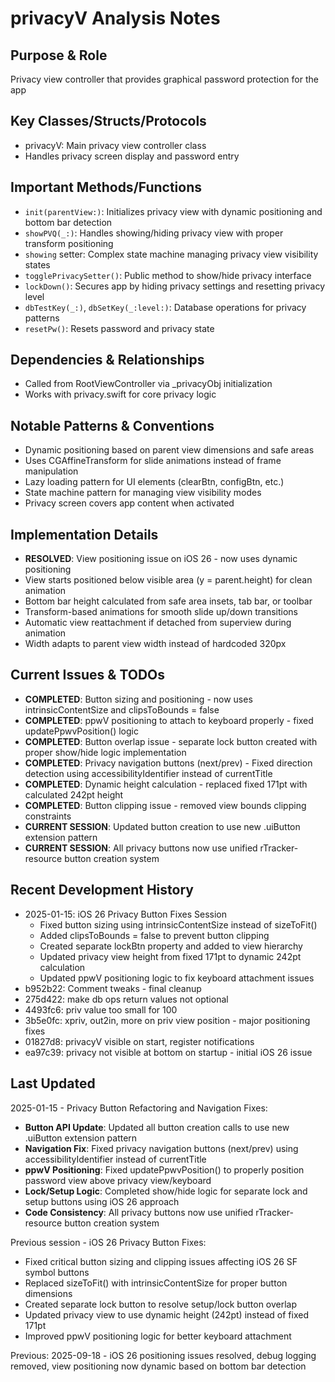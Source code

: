 # privacyV Analysis Notes

## Purpose & Role
Privacy view controller that provides graphical password protection for the app

## Key Classes/Structs/Protocols
- privacyV: Main privacy view controller class
- Handles privacy screen display and password entry

## Important Methods/Functions
- `init(parentView:)`: Initializes privacy view with dynamic positioning and bottom bar detection
- `showPVQ(_:)`: Handles showing/hiding privacy view with proper transform positioning
- `showing` setter: Complex state machine managing privacy view visibility states
- `togglePrivacySetter()`: Public method to show/hide privacy interface
- `lockDown()`: Secures app by hiding privacy settings and resetting privacy level
- `dbTestKey(_:)`, `dbSetKey(_:level:)`: Database operations for privacy patterns
- `resetPw()`: Resets password and privacy state

## Dependencies & Relationships
- Called from RootViewController via _privacyObj initialization
- Works with privacy.swift for core privacy logic

## Notable Patterns & Conventions
- Dynamic positioning based on parent view dimensions and safe areas
- Uses CGAffineTransform for slide animations instead of frame manipulation
- Lazy loading pattern for UI elements (clearBtn, configBtn, etc.)
- State machine pattern for managing view visibility modes
- Privacy screen covers app content when activated

## Implementation Details
- **RESOLVED**: View positioning issue on iOS 26 - now uses dynamic positioning
- View starts positioned below visible area (y = parent.height) for clean animation
- Bottom bar height calculated from safe area insets, tab bar, or toolbar
- Transform-based animations for smooth slide up/down transitions
- Automatic view reattachment if detached from superview during animation
- Width adapts to parent view width instead of hardcoded 320px

## Current Issues & TODOs
- **COMPLETED**: Button sizing and positioning - now uses intrinsicContentSize and clipsToBounds = false
- **COMPLETED**: ppwV positioning to attach to keyboard properly - fixed updatePpwvPosition() logic
- **COMPLETED**: Button overlap issue - separate lock button created with proper show/hide logic implementation
- **COMPLETED**: Privacy navigation buttons (next/prev) - Fixed direction detection using accessibilityIdentifier instead of currentTitle
- **COMPLETED**: Dynamic height calculation - replaced fixed 171pt with calculated 242pt height
- **COMPLETED**: Button clipping issue - removed view bounds clipping constraints
- **CURRENT SESSION**: Updated button creation to use new .uiButton extension pattern
- **CURRENT SESSION**: All privacy buttons now use unified rTracker-resource button creation system

## Recent Development History
- 2025-01-15: iOS 26 Privacy Button Fixes Session
  - Fixed button sizing using intrinsicContentSize instead of sizeToFit()
  - Added clipsToBounds = false to prevent button clipping
  - Created separate lockBtn property and added to view hierarchy
  - Updated privacy view height from fixed 171pt to dynamic 242pt calculation
  - Updated ppwV positioning logic to fix keyboard attachment issues
- b952b22: Comment tweaks - final cleanup
- 275d422: make db ops return values not optional
- 4493fc6: priv value too small for 100
- 3b5e0fc: xpriv, out2in, more on priv view position - major positioning fixes
- 01827d8: privacyV visible on start, register notifications
- ea97c39: privacy not visible at bottom on startup - initial iOS 26 issue

## Last Updated
2025-01-15 - Privacy Button Refactoring and Navigation Fixes:
- **Button API Update**: Updated all button creation calls to use new .uiButton extension pattern
- **Navigation Fix**: Fixed privacy navigation buttons (next/prev) using accessibilityIdentifier instead of currentTitle
- **ppwV Positioning**: Fixed updatePpwvPosition() to properly position password view above privacy view/keyboard
- **Lock/Setup Logic**: Completed show/hide logic for separate lock and setup buttons using iOS 26 approach
- **Code Consistency**: All privacy buttons now use unified rTracker-resource button creation system

Previous session - iOS 26 Privacy Button Fixes:
- Fixed critical button sizing and clipping issues affecting iOS 26 SF symbol buttons
- Replaced sizeToFit() with intrinsicContentSize for proper button dimensions
- Created separate lock button to resolve setup/lock button overlap
- Updated privacy view to use dynamic height (242pt) instead of fixed 171pt
- Improved ppwV positioning logic for better keyboard attachment

Previous: 2025-09-18 - iOS 26 positioning issues resolved, debug logging removed, view positioning now dynamic based on bottom bar detection